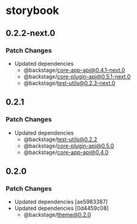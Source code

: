 # storybook

## 0.2.2-next.0

### Patch Changes

- Updated dependencies
  - @backstage/core-app-api@0.4.1-next.0
  - @backstage/core-plugin-api@0.5.1-next.0
  - @backstage/test-utils@0.2.3-next.0

## 0.2.1

### Patch Changes

- Updated dependencies
  - @backstage/test-utils@0.2.2
  - @backstage/core-plugin-api@0.5.0
  - @backstage/core-app-api@0.4.0

## 0.2.0

### Patch Changes

- Updated dependencies [ae5983387]
- Updated dependencies [0d4459c08]
  - @backstage/theme@0.2.0

